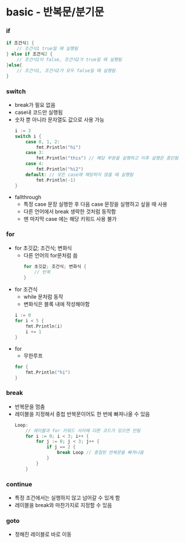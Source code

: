 # basic - 반복문/분기문

### if
```go
if 조건식1 {
    // 조건식1 true일 때 실행됨
} else if 조건식2 {
    // 조건식1이 false, 조건식2가 true일 때 실행됨
}else{
    // 조건식1, 조건식2가 모두 false일 때 실행됨
}
```

### switch
- break가 필요 없음
- case내 코드만 실행됨
- 숫자 뿐 아니라 문자열도 값으로 사용 가능
    ```go
    i := 3
    switch i {
        case 0, 1, 2:
            fmt.Println("hi")
        case 3:
            fmt.Println("this") // 해당 부분을 실행하고 이후 실행은 중단됨
        case 4:
            fmt.Println("hi2")
        default: // 모든 case에 해당하지 않을 때 실행됨
            fmt.Println(-1)
    }
    ```
- fallthrough
  - 특정 case 문장 실행한 후 다음 case 문장을 실행하고 싶을 때 사용
  - 다른 언어에서 break 생략한 것처럼 동작함
  - 맨 마지막 case 에는 해당 키워드 사용 불가

### for
- for 초깃값; 조건식; 변화식
  - 다른 언어의 for문처럼 씀
    ```go
    for 초깃값; 조건식; 변화식 {
        // 반복
    }
    ```
- for 조건식 
  - while 문처럼 동작
  - 변화식은 블록 내에 작성해야함
  ```go
  i := 0
  for i < 5 {
      fmt.Println(i)
      i += 1
  }
  ```
- for
  - 무한루프
  ```go
  for {
      fmt.Println("hi")
  }
  ```
### break
- 반복문을 멈춤
- 레이블을 지정해서 중첩 반복문이어도 한 번에 빠져나올 수 있음
    ```go
    Loop:
        // 레이블과 for 키워드 사이에 다른 코드가 있으면 안됨
        for i := 0; i < 3; i++ {
            for j := 0; j < 3; j++ {
                if j == 2 {
                    break Loop // 중첩된 반복문을 빠져나옴
                }
            }
        }
    ```
### continue
- 특정 조건에서는 실행하지 않고 넘어갈 수 있게 함
- 레이블을 break와 마찬가지로 지정할 수 있음

### goto
- 정해진 레이블로 바로 이동
